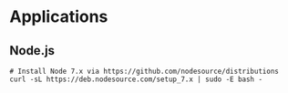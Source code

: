 # Applications

## Node.js

```shell
# Install Node 7.x via https://github.com/nodesource/distributions
curl -sL https://deb.nodesource.com/setup_7.x | sudo -E bash -
```
